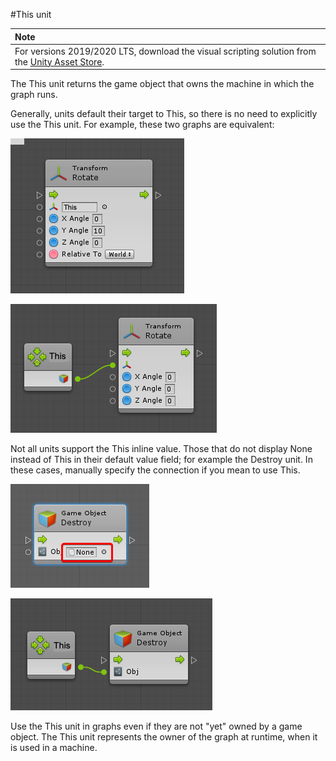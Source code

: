 #This unit

| **Note**                                                     |
| :----------------------------------------------------------- |
| For versions 2019/2020 LTS, download the visual scripting solution from the [Unity Asset Store](https://assetstore.unity.com/packages/tools/visual-bolt-163802). |

The This unit returns the game object that owns the machine in which the graph runs.

Generally, units default their target to This, so there is no need to explicitly use the This unit. For  example, these two graphs are equivalent:

![](images/vs-self1.png)

![](images/vs-self2.png)

Not all units support the This inline value. Those that do not display None instead of This in their default value field; for example the Destroy unit. In these cases, manually specify the connection if you mean to use This.


![](images/vs-self3.png)

![](images/vs-self4.png)

Use the This unit in graphs even if they are not "yet" owned by a game object. The This unit represents the owner of the graph at runtime, when it is used in a machine.
